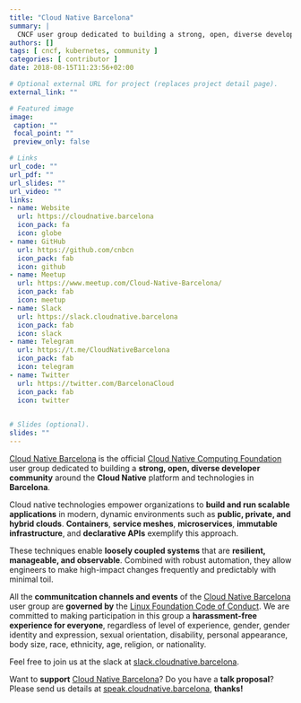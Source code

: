 ```yaml
---
title: "Cloud Native Barcelona"
summary: |
  CNCF user group dedicated to building a strong, open, diverse developer community around the Cloud Native technologies in Barcelona.
authors: []
tags: [ cncf, kubernetes, community ]
categories: [ contributor ]
date: 2018-08-15T11:23:56+02:00

# Optional external URL for project (replaces project detail page).
external_link: ""

# Featured image
image:
 caption: ""
 focal_point: ""
 preview_only: false

# Links
url_code: ""
url_pdf: ""
url_slides: ""
url_video: ""
links:
- name: Website
  url: https://cloudnative.barcelona
  icon_pack: fa
  icon: globe
- name: GitHub
  url: https://github.com/cnbcn
  icon_pack: fab
  icon: github
- name: Meetup
  url: https://www.meetup.com/Cloud-Native-Barcelona/
  icon_pack: fab
  icon: meetup
- name: Slack
  url: https://slack.cloudnative.barcelona
  icon_pack: fab
  icon: slack
- name: Telegram
  url: https://t.me/CloudNativeBarcelona
  icon_pack: fab
  icon: telegram
- name: Twitter
  url: https://twitter.com/BarcelonaCloud
  icon_pack: fab
  icon: twitter
  

# Slides (optional).
slides: ""
---
```


[Cloud Native Barcelona](http://cloudnative.barcelona) is the official [Cloud Native Computing Foundation](https://cncf.io) user group dedicated to building a **strong, open, diverse developer community** around the **Cloud Native** platform and technologies in **Barcelona**.

Cloud native technologies empower organizations to **build and run scalable applications** in modern, dynamic environments such as **public, private, and hybrid clouds**. **Containers**, **service meshes**, **microservices**, **immutable infrastructure**, and **declarative APIs** exemplify this approach.

These techniques enable **loosely coupled systems** that are **resilient, manageable, and observable**. Combined with robust automation, they allow engineers to make high-impact changes frequently and predictably with minimal toil.

All the **communitcation channels and events** of the [Cloud Native Barcelona](http://cloudnative.barcelona) user group are **governed by** the [Linux Foundation Code of Conduct](https://events.linuxfoundation.org/code-of-conduct/). We are committed to making participation in this group a **harassment-free experience for everyone**, regardless of level of experience, gender, gender identity and expression, sexual orientation, disability, personal appearance, body size, race, ethnicity, age, religion, or nationality.

Feel free to join us at the slack at [slack.cloudnative.barcelona](https://slack.cloudnative.barcelona).

Want to **support** [Cloud Native Barcelona](http://cloudnative.barcelona)? Do you have a **talk proposal**? Please send us details at [speak.cloudnative.barcelona](https://speak.cloudnative.barcelona), **thanks!**